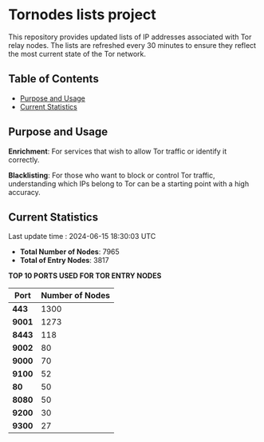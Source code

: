 # Tornodes lists project

This repository provides updated lists of IP addresses associated with Tor relay nodes. The lists are refreshed every 30 minutes to ensure they reflect the most current state of the Tor network.

## Table of Contents

- [Purpose and Usage](#purpose-and-usage)
- [Current Statistics](#current-statistics)


## Purpose and Usage

**Enrichment**: For services that wish to allow Tor traffic or identify it correctly.

**Blacklisting**: For those who want to block or control Tor traffic, understanding which IPs belong to Tor can be a starting point with a high accuracy.

## Current Statistics

Last update time : 2024-06-15 18:30:03 UTC

- **Total Number of Nodes**: 7965
- **Total of Entry Nodes**: 3817

**TOP 10 PORTS USED FOR TOR ENTRY NODES**

| **Port** | **Number of Nodes** |
|------|-----------------|
| **443**   | 1300  |
| **9001**   | 1273  |
| **8443**   | 118  |
| **9002**   | 80  |
| **9000**   | 70  |
| **9100**   | 52  |
| **80**   | 50  |
| **8080**   | 50  |
| **9200**   | 30  |
| **9300**   | 27  |

